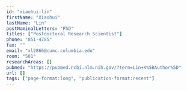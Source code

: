 ```yaml
---
id: "xiaohui-lin"
firstName: "Xiaohui"
lastName: "Lin"
postNominalLetters: "PhD"
titles: ["Postdoctoral Research Scientist"]
phone: "851-4785"
fax: ""
email: "xl2866@cumc.columbia.edu"
room: "501"
researchAreas: []
pubmed: "https://pubmed.ncbi.nlm.nih.gov/?term=Lin+X%5BAuthor%5D"
url: []
tags: ["page-format:long", "publication-format:recent"]
---
```


